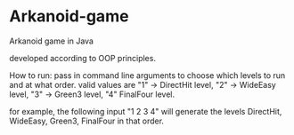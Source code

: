 # Arkanoid-game
Arkanoid game in Java

developed according to OOP principles.

How to run:
pass in command line arguments to choose which levels to run and at what order.
valid values are "1" -> DirectHit level, "2" -> WideEasy level, "3" -> Green3 level, "4" FinalFour level.

for example, the following input "1 2 3 4" will generate the levels DirectHit, WideEasy, Green3, FinalFour in that order.
